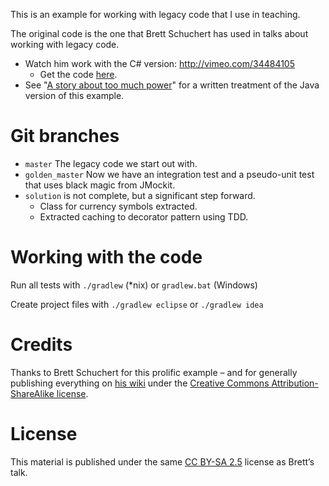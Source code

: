 This is an example for working with legacy code that I use in teaching.

The original code is the one that Brett Schuchert has used in talks about working with legacy code.

* Watch him work with the C# version: <http://vimeo.com/34484105>
    * Get the code [here](https://github.com/alexbepple/CurrencyConversion-CSharp-MSTest).
* See "[A story about too much power](http://schuchert.wikispaces.com/JMockIt.AStoryAboutTooMuchPower)" for a written treatment of the Java version of this example.


# Git branches

* `master` The legacy code we start out with.
* `golden_master` Now we have an integration test and a pseudo-unit test that uses black magic from JMockit.
* `solution` is not complete, but a significant step forward.
    * Class for currency symbols extracted.
    * Extracted caching to decorator pattern using TDD.


# Working with the code

Run all tests with `./gradlew` (*nix) or `gradlew.bat` (Windows)

Create project files with `./gradlew eclipse` or `./gradlew idea`


# Credits

Thanks to Brett Schuchert for this prolific example – and for generally publishing everything on [his wiki](http://schuchert.wikispaces.com/) under the [Creative Commons Attribution-ShareAlike license](http://creativecommons.org/licenses/by-sa/2.5/).


# License

This material is published under the same [CC BY-SA 2.5](http://creativecommons.org/licenses/by-sa/2.5/) license as Brett’s talk.



